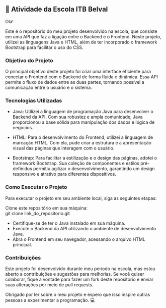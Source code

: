 ## :school: Atividade da Escola ITB Belval

Olá!

Este é o repositório do meu projeto desenvolvido na escola, que consiste em uma API que faz a ligação entre o Backend e o Frontend. Neste projeto, utilizei as linguagens Java e HTML, além de ter incorporado o framework Bootstrap para facilitar o uso do CSS.

### Objetivo do Projeto
O principal objetivo deste projeto foi criar uma interface eficiente para conectar o Frontend com o Backend de forma fluida e dinâmica. Essa API permite o fluxo de dados entre as duas partes, tornando possível a comunicação entre o usuário e o sistema.

### Tecnologias Utilizadas
- Java: Utilizei a linguagem de programação Java para desenvolver o Backend da API. Com sua robustez e ampla comunidade, Java proporcionou a base sólida para manipulação dos dados e lógica de negócios.

- HTML: Para o desenvolvimento do Frontend, utilizei a linguagem de marcação HTML. Com ela, pude criar a estrutura e a apresentação visual das páginas que interagem com o usuário.

- Bootstrap: Para facilitar a estilização e o design das páginas, adotei o framework Bootstrap. Sua coleção de componentes e estilos pré-definidos permitiu agilizar o desenvolvimento, garantindo um design responsivo e atrativo para diferentes dispositivos.

### Como Executar o Projeto
Para executar o projeto em seu ambiente local, siga as seguintes etapas:

Clone este repositório em sua máquina: <br>
git clone link_do_repositorio.git

- Certifique-se de ter o Java instalado em sua máquina.
- Execute o Backend da API utilizando o ambiente de desenvolvimento Java.
- Abra o Frontend em seu navegador, acessando o arquivo HTML principal.

### Contribuições
Este projeto foi desenvolvido durante meu período na escola, mas estou aberto a contribuições e sugestões para melhorias. Se você quiser colaborar, fique à vontade para fazer um fork deste repositório e enviar suas alterações por meio de pull requests.

Obrigado por ler sobre o meu projeto e espero que isso inspire outras pessoas a experimentar a programação. :computer:
